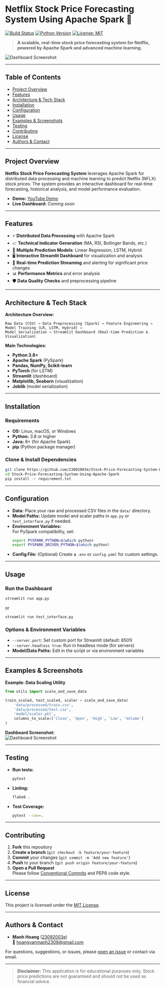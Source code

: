 # Netflix Stock Price Forecasting System Using Apache Spark 🚀
[![Build Status](https://img.shields.io/badge/build-passing-brightgreen)](https://github.com/23092003e/Stock-Price-Forecasting-System-Using-Apache-Spark/actions)
[![Python Version](https://img.shields.io/badge/python-3.8%2B-blue)](https://www.python.org/)
[![License: MIT](https://img.shields.io/badge/License-MIT-yellow.svg)](LICENSE)

> **A scalable, real-time stock price forecasting system for Netflix, powered by Apache Spark and advanced machine learning.**

![Dashboard Screenshot](image/demo_dashboard.png)  
<!-- Or use a link to a demo video/GIF if available -->

---

## Table of Contents

- [Project Overview](#project-overview)
- [Features](#features)
- [Architecture & Tech Stack](#architecture--tech-stack)
- [Installation](#installation)
- [Configuration](#configuration)
- [Usage](#usage)
- [Examples & Screenshots](#examples--screenshots)
- [Testing](#testing)
- [Contributing](#contributing)
- [License](#license)
- [Authors & Contact](#authors--contact)

---

## Project Overview

**Netflix Stock Price Forecasting System** leverages Apache Spark for distributed data processing and machine learning to predict Netflix (NFLX) stock prices. The system provides an interactive dashboard for real-time forecasting, historical analysis, and model performance evaluation.

- **Demo:** [YouTube Demo](https://youtu.be/your-demo-link) <!-- Replace with your actual demo link -->
- **Live Dashboard:** _Coming soon_

---

## Features

- ⚡ **Distributed Data Processing** with Apache Spark
- 📈 **Technical Indicator Generation** (MA, RSI, Bollinger Bands, etc.)
- 🤖 **Multiple Prediction Models**: Linear Regression, LSTM, Hybrid
- 🖥️ **Interactive Streamlit Dashboard** for visualization and analysis
- 🔔 **Real-time Prediction Streaming** and alerting for significant price changes
- 📊 **Performance Metrics** and error analysis
- 🛡️ **Data Quality Checks** and preprocessing pipeline

---

## Architecture & Tech Stack

**Architecture Overview:**

```
Raw Data (CSV) → Data Preprocessing (Spark) → Feature Engineering → Model Training (LR, LSTM, Hybrid) → 
Model Serialization → Streamlit Dashboard (Real-time Prediction & Visualization)
```

**Main Technologies:**

- **Python 3.8+**
- **Apache Spark** (PySpark)
- **Pandas, NumPy, Scikit-learn**
- **PyTorch** (for LSTM)
- **Streamlit** (dashboard)
- **Matplotlib, Seaborn** (visualization)
- **Joblib** (model serialization)

---

## Installation

### Requirements

- **OS:** Linux, macOS, or Windows
- **Python:** 3.8 or higher
- **Java:** 8+ (for Apache Spark)
- **pip** (Python package manager)

### Clone & Install Dependencies

```bash
git clone https://github.com/23092003e/Stock-Price-Forecasting-System-Using-Apache-Spark.git
cd Stock-Price-Forecasting-System-Using-Apache-Spark
pip install -r requirement.txt
```

---

## Configuration

- **Data:** Place your raw and processed CSV files in the `data/` directory.
- **Model Paths:** Update model and scaler paths in `app.py` or `test_interface.py` if needed.
- **Environment Variables:**  
  For PySpark compatibility, set:
  ```bash
  export PYSPARK_PYTHON=$(which python)
  export PYSPARK_DRIVER_PYTHON=$(which python)
  ```
- **Config File:** (Optional) Create a `.env` or `config.yaml` for custom settings.

---

## Usage

### Run the Dashboard

```bash
streamlit run app.py
```
or
```bash
streamlit run test_interface.py
```

### Options & Environment Variables

- `--server.port`: Set custom port for Streamlit (default: 8501)
- `--server.headless true`: Run in headless mode (for servers)
- **Model/Data Paths:** Edit in the script or via environment variables

---

## Examples & Screenshots

**Example: Data Scaling Utility**
```python
from utils import scale_and_save_data

train_scaled, test_scaled, scaler = scale_and_save_data(
    'data/processed/train.csv',
    'data/processed/test.csv',
    'model/scaler.pkl',
    columns_to_scale=['Close', 'Open', 'High', 'Low', 'Volume']
)
```

**Dashboard Screenshot:**  
![Dashboard Screenshot](image/demo_dashboard.png)

---

## Testing

- **Run tests:**
  ```bash
  pytest
  ```
- **Linting:**
  ```bash
  flake8 .
  ```
- **Test Coverage:**
  ```bash
  pytest --cov=.
  ```

---

## Contributing

1. **Fork** this repository
2. **Create a branch** (`git checkout -b feature/your-feature`)
3. **Commit** your changes (`git commit -m 'Add new feature'`)
4. **Push** to your branch (`git push origin feature/your-feature`)
5. **Open a Pull Request**  
   Please follow [Conventional Commits](https://www.conventionalcommits.org/) and PEP8 code style.

---

## License

This project is licensed under the [MIT License](LICENSE).

---

## Authors & Contact

- **Manh Hoang** ([23092003e](https://github.com/23092003e))  
  📧 hoangvanmanh2309@gmail.com

For questions, suggestions, or issues, please [open an issue](https://github.com/23092003e/Stock-Price-Forecasting-System-Using-Apache-Spark/issues) or contact via email.

---

> **Disclaimer:** This application is for educational purposes only. Stock price predictions are not guaranteed and should not be used as financial advice.

    
